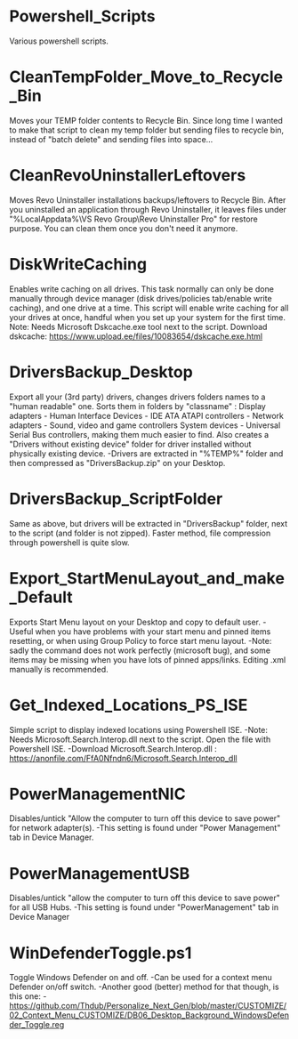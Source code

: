 # Powershell_Scripts
Various powershell scripts.

# CleanTempFolder_Move_to_Recycle_Bin
Moves your TEMP folder contents to Recycle Bin.
Since long time I wanted to make that script to clean my temp folder but sending files to recycle bin, instead of "batch delete" and sending files into space...

# CleanRevoUninstallerLeftovers
Moves Revo Uninstaller installations backups/leftovers to Recycle Bin.
After you uninstalled an application through Revo Uninstaller, it leaves files under "%LocalAppdata%\VS Revo Group\Revo Uninstaller Pro\" for restore purpose. 
You can clean them once you don't need it anymore.

# DiskWriteCaching
Enables write caching on all drives.
This task normally can only be done manually through device manager (disk drives/policies tab/enable write caching), and one drive at a time.
This script will enable write caching for all your drives at once, handful when you set up your system for the first time.
Note: Needs Microsoft Dskcache.exe tool next to the script.
Download dskcache: https://www.upload.ee/files/10083654/dskcache.exe.html

# DriversBackup_Desktop
Export all your (3rd party) drivers, changes drivers folders names to a "human readable" one.
Sorts them in folders by "classname" : Display adapters - Human Interface Devices - IDE ATA ATAPI controllers - Network adapters - Sound, video and game controllers System devices - Universal Serial Bus controllers, making them much easier to find.
Also creates a "Drivers without existing device" folder for driver installed without physically existing device.
-Drivers are extracted in "%TEMP%" folder and then compressed as "DriversBackup.zip" on your Desktop.

# DriversBackup_ScriptFolder
Same as above, but drivers will be extracted in "DriversBackup" folder, next to the script (and folder is not zipped). Faster method, file compression through powershell is quite slow.

# Export_StartMenuLayout_and_make_Default
Exports Start Menu layout on your Desktop and copy to default user.
-Useful when you have problems with your start menu and pinned items resetting, or when using Group Policy to force start menu layout.
-Note: sadly the command does not work perfectly (microsoft bug), and some items may be missing when you have lots of pinned apps/links. Editing .xml manually is recommended.

# Get_Indexed_Locations_PS_ISE
Simple script to display indexed locations using Powershell ISE.
-Note: Needs Microsoft.Search.Interop.dll next to the script. Open the file with Powershell ISE.
-Download Microsoft.Search.Interop.dll : https://anonfile.com/FfA0Nfndn6/Microsoft.Search.Interop_dll

# PowerManagementNIC
Disables/untick "Allow the computer to turn off this device to save power" for network adapter(s). 
-This setting is found under "Power Management" tab in Device Manager.

# PowerManagementUSB
Disables/untick "allow the computer to turn off this device to save power" for all USB Hubs.
-This setting is found under "PowerManagement" tab in Device Manager

# WinDefenderToggle.ps1
Toggle Windows Defender on and off. 
-Can be used for a context menu Defender on/off switch. 
-Another good (better) method for that though, is this one:
-https://github.com/Thdub/Personalize_Next_Gen/blob/master/CUSTOMIZE/02_Context_Menu_CUSTOMIZE/DB06_Desktop_Background_WindowsDefender_Toggle.reg
